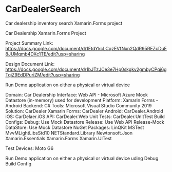# CarDealerSearch
Car dealership inventory search Xamarin.Forms project

Car Dealership Xamarin.Forms Project

Project Summary Link: https://docs.google.com/document/d/1EtdYkcLCqzEVfNxn2QdR95REZcDuF8JUMqmb4DXc1TE/edit?usp=sharing

Design Document Link: https://docs.google.com/document/d/1bJTzJCe3e7Hp0skgkv2gmbyCPqj6gTqiZ9EdDPuriZM/edit?usp=sharing

Run Demo application on either a physical or virtual device

Domain: 
  Car Dealership Interface: Web API - Microsoft Azure Mock Datastore (in-memory) used for development Platform: Xamarin Forms - Android Backend: 
  C# Tools: Microsoft Visual Studio Community 2019 
  Solution:
    CarDealer Xamarin Forms: 
      CarDealer Android: 
      CarDealer.Android iOS: 
      CarDelaer.iOS 
      API: CarDealer.Web 
      Unit Tests: CarDealer.UnitTest 
  Build Configs: 
    Debug: Use Mock Datastore
    Release: Use Web API Release-Mock 
    DataStore: Use Mock Datastore 
    NuGet Packages: 
      LinQKit 
      MSTest 
      MvvMLightLibsStd10 
      NETStandard.Library 
      Newtonsoft.Json 
      Xamarin.Essentials 
      Xamarin.Forms 
      Xamarin.UITest 

Test Devices: Moto G6

Run Demo application on either a physical or virtual device uding Debug Build Config
